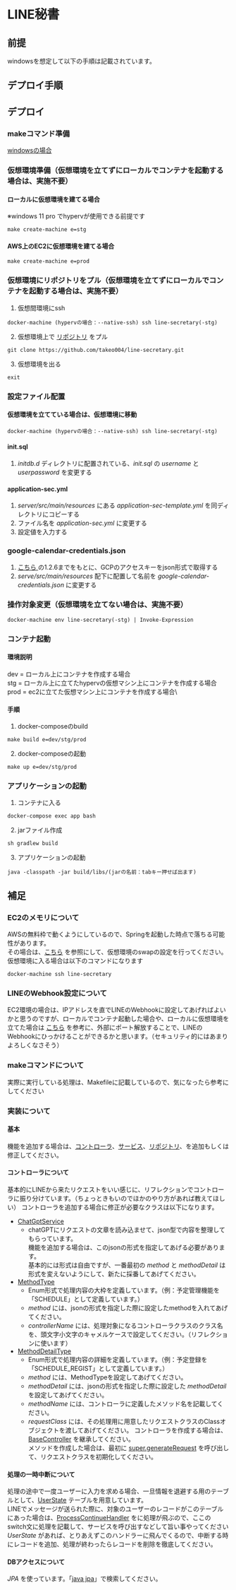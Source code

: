 # LINE秘書
## 前提
windowsを想定して以下の手順は記載されています。
## デプロイ手順
## デプロイ
### makeコマンド準備
[windowsの場合](https://zenn.dev/genki86web/articles/6e61c167fbe926)

### 仮想環境準備（仮想環境を立てずにローカルでコンテナを起動する場合は、実施不要）
#### ローカルに仮想環境を建てる場合
※windows 11 pro でhypervが使用できる前提です
```
make create-machine e=stg
```

#### AWS上のEC2に仮想環境を建てる場合
```
make create-machine e=prod
```

### 仮想環境にリポジトリをプル（仮想環境を立てずにローカルでコンテナを起動する場合は、実施不要）
1. 仮想間環境にssh
```
docker-machine (hypervの場合：--native-ssh) ssh line-secretary(-stg)
```
2. 仮想環境上で [リポジトリ](https://github.com/takeo004/line-secretary) をプル
```
git clone https://github.com/takeo004/line-secretary.git
```
3. 仮想環境を出る
```
exit
```
### 設定ファイル配置
#### 仮想環境を立てている場合は、仮想環境に移動
```
docker-machine (hypervの場合：--native-ssh) ssh line-secretary(-stg)
```
#### init.sql
1. *initdb.d* ディレクトリに配置されている、*init.sql* の *username* と *userpassword* を変更する

#### application-sec.yml
1. *server/src/main/resources* にある *application-sec-template.yml* を同ディレクトリにコピーする
2. ファイル名を *application-sec.yml* に変更する
3. 設定値を入力する

### google-calendar-credentials.json
1. [こちら ](https://qiita.com/ho-rai/items/df82e4fb2e46217e6f4e)の1.2.6までをもとに、GCPのアクセスキーをjson形式で取得する
2. *serve/src/main/resources* 配下に配置して名前を *google-calendar-credentials.json* に変更する
### 操作対象変更（仮想環境を立てない場合は、実施不要）
```
docker-machine env line-secretary(-stg) | Invoke-Expression
```

### コンテナ起動
#### 環境説明
dev = ローカル上にコンテナを作成する場合\
stg = ローカル上に立てたhypervの仮想マシン上にコンテナを作成する場合\
prod = ec2に立てた仮想マシン上にコンテナを作成する場合\

#### 手順
1. docker-composeのbuild
```
make build e=dev/stg/prod
```
2. docker-composeの起動
```
make up e=dev/stg/prod
```

### アプリケーションの起動
1. コンテナに入る
```
docker-compose exec app bash
```
2. jarファイル作成
```
sh gradlew build
```
3. アプリケーションの起動
```
java -classpath -jar build/libs/(jarの名前：tabキー押せば出ます)
```

## 補足
### EC2のメモリについて
AWSの無料枠で動くようにしているので、Springを起動した時点で落ちる可能性があります。\
その場合は、[こちら](https://karakunphoto.com/development/server/1218/) を参照にして、仮想環境のswapの設定を行ってください。\
仮想環境に入る場合は以下のコマンドになります
```
docker-machine ssh line-secretary
```

### LINEのWebhook設定について
EC2環境の場合は、IPアドレスを直でLINEのWebhookに設定してあげればよいかと思うのですが、ローカルでコンテナ起動した場合や、ローカルに仮想環境を立てた場合は [こちら](https://qiita.com/Esfahan/items/74e71edfe17d9935d47e) を参考に、外部にポート解放することで、LINEのWebhookにひっかけることができるかと思います。（セキュリティ的にはあまりよろしくなさそう）

### makeコマンドについて
実際に実行している処理は、Makefileに記載しているので、気になったら参考にしてください

### 実装について
#### 基本
機能を追加する場合は、[コントローラ](https://github.com/takeo004/line-secretary/tree/master/server/src/main/java/com/line/secretary/api/controller)、[サービス](https://github.com/takeo004/line-secretary/tree/master/server/src/main/java/com/line/secretary/api/service)、[リポジトリ](https://github.com/takeo004/line-secretary/tree/master/server/src/main/java/com/line/secretary/api/repository)、を追加もしくは修正してください。

#### コントローラについて
基本的にLINEから来たリクエストをいい感じに、リフレクションでコントローラに振り分けています。（ちょっときもいのでほかのやり方があれば教えてほしい）
コントローラを追加する場合に修正が必要なクラスは以下になります。
- [ChatGptService](https://github.com/takeo004/line-secretary/blob/2b4867d43e008ad8567784f090b65eb0eddc8ec1/server/src/main/java/com/line/secretary/api/service/ChatGptService.java#L58)
    - chatGPTにリクエストの文章を読み込ませて、json型で内容を整理してもらっています。<br>
    機能を追加する場合は、このjsonの形式を指定してあげる必要があります。<br>
    基本的には形式は自由ですが、一番最初の *method* と *methodDetail* は形式を変えないようにして、新たに採番してあげてください。
- [MethodType](https://github.com/takeo004/line-secretary/blob/master/server/src/main/java/com/line/secretary/api/constant/MethodType.java)
    - Enum形式で処理内容の大枠を定義しています。（例：予定管理機能を「SCHEDULE」として定義しています。）<br>
    - *method* には、jsonの形式を指定した際に設定したmethodを入れてあげてください。
    - *controllerName* には、処理対象になるコントローラクラスのクラス名を、頭文字小文字のキャメルケースで設定してください。（リフレクションに使います）
- [MethodDetailType](https://github.com/takeo004/line-secretary/blob/master/server/src/main/java/com/line/secretary/api/constant/MethodDetailType.java)
    - Enum形式で処理内容の詳細を定義しています。（例：予定登録を「SCHEDULE_REGIST」として定義しています。）<br>
    - *method* には、MethodTypeを設定してあげてください。
    - *methodDetail* には、jsonの形式を指定した際に設定した *methodDetail* を設定してあげてください。
    - *methodName* には、コントローラに定義したメソッド名を記載してください。
    - *requestClass* には、その処理用に用意したリクエストクラスのClassオブジェクトを渡してあげてください。
コントローラを作成する場合は、[BaseController](https://github.com/takeo004/line-secretary/blob/master/server/src/main/java/com/line/secretary/api/controller/BaseController.java) を継承してください。<br>
メソッドを作成した場合は、最初に [super.generateRequest](https://github.com/takeo004/line-secretary/blob/2b4867d43e008ad8567784f090b65eb0eddc8ec1/server/src/main/java/com/line/secretary/api/controller/BaseController.java#L21) を呼び出して、リクエストクラスを初期化してください。

#### 処理の一時中断について
処理の途中で一度ユーザーに入力を求める場合、一旦情報を退避する用のテーブルとして、[UserState](https://github.com/takeo004/line-secretary/blob/master/server/src/main/java/com/line/secretary/api/entity/UserState.java) テーブルを用意しています。<br>
LINEでメッセージが送られた際に、対象のユーザーのレコードがこのテーブルにあった場合は、[ProcessContinueHandler](https://github.com/takeo004/line-secretary/blob/master/server/src/main/java/com/line/secretary/api/handler/ProcessContinueHandler.java) をに処理が飛ぶので、ここのswitch文に処理を記載して、サービスを呼び出すなどして旨い事やってください<br>
*UserState* があれば、とりあえずこのハンドラーに飛んでくるので、中断する時にレコードを追加、処理が終わったらレコードを削除を徹底してください。

#### DBアクセスについて
*JPA* を使っています。「[java jpa](https://www.google.com/search?q=java+jpa&rlz=1C1TKQJ_jaJP1020JP1020&sxsrf=APwXEde8cqYcvxH60dABaIf0OXHFlDTvCQ%3A1681994070932&ei=VjFBZN3COIyN-AbinJjoDg&ved=0ahUKEwjdxfKYvLj-AhWMBt4KHWIOBu0Q4dUDCA8&uact=5&oq=java+jpa&gs_lcp=Cgxnd3Mtd2l6LXNlcnAQAzIECCMQJzIECCMQJzIHCAAQigUQQzIFCAAQgAQyBQgAEIAEMgUIABCABDIFCAAQgAQyBQgAEIAEMgUIABCABDIFCAAQgAQ6CggAEEcQ1gQQsANKBAhBGABQjgZYjgZgmQpoAXAAeACAAbcBiAG3AZIBAzAuMZgBAKABAqABAcgBCsABAQ&sclient=gws-wiz-serp)」で検索してください。